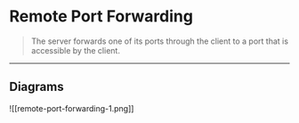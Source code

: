# Remote Port Forwarding

> The server forwards one of its ports through the client to a port that is accessible by the client.

---

## Diagrams

![[remote-port-forwarding-1.png]]
